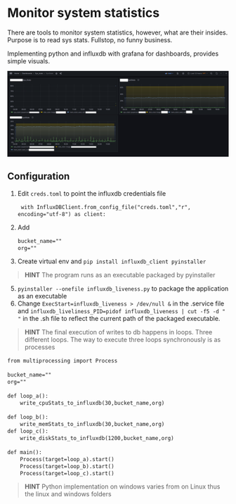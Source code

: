 # Monitor system statistics

There are tools to monitor system statistics, however, what are their insides. 
Purpose is to read sys stats. Fullstop, no funny business.

Implementing python and influxdb with grafana for dashboards, provides simple visuals.

![Grafana dashboard displaying system stats](./Imgs/Grafana.png)

## Configuration 

1. Edit `creds.toml` to point the influxdb credentials file
    ```
     with InfluxDBClient.from_config_file("creds.toml","r", encoding="utf-8") as client:
    ```
2. Add
   ```
   bucket_name=""
   org=""
    ```
3. Create virtual env and `pip install influxdb_client pyinstaller`

> **HINT** The program runs as an executable packaged by pyinstaller

5. `pyinstaller --onefile influxdb_liveness.py` to package the application as an executable
6. Change `ExecStart=influxdb_liveness > /dev/null &` in the .service file and `influxdb_liveliness_PID=pidof influxdb_liveness | cut -f5 -d " "` in the .sh file to reflect the current path of the packaged executable.


> **HINT** The final execution of writes to db happens in loops. Three different loops. 
    The way to execute three loops synchronously is as processes


```
from multiprocessing import Process

bucket_name=""
org=""

def loop_a():
    write_cpuStats_to_influxdb(30,bucket_name,org)

def loop_b():
    write_memStats_to_influxdb(30,bucket_name,org)
def loop_c():
    write_diskStats_to_influxdb(1200,bucket_name,org)

def main():
    Process(target=loop_a).start()
    Process(target=loop_b).start()
    Process(target=loop_c).start()

```
> **HINT** Python implementation on windows varies from on Linux thus the linux and windows folders



